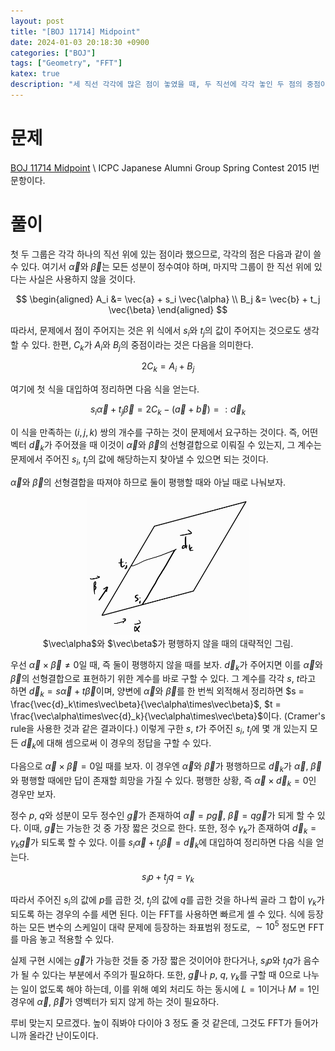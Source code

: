 ```yaml
---
layout: post
title: "[BOJ 11714] Midpoint"
date: 2024-01-03 20:18:30 +0900
categories: ["BOJ"]
tags: ["Geometry", "FFT"]
katex: true
description: "세 직선 각각에 많은 점이 놓였을 때, 두 직선에 각각 놓인 두 점의 중점이 나머지 한 직선 위의 점인 경우의 수를 구하는 문제"
---
```


# 문제
[BOJ 11714 Midpoint](https://www.acmicpc.net/problem/11714) \\
ICPC Japanese Alumni Group Spring Contest 2015 I번 문항이다.

# 풀이

첫 두 그룹은 각각 하나의 직선 위에 있는 점이라 했으므로, 각각의 점은 다음과 같이 쓸 수 있다. 여기서 $\vec\alpha$와 $\vec\beta$는 모든 성분이 정수여야 하며, 마지막 그룹이 한 직선 위에 있다는 사실은 사용하지 않을 것이다.

$$ \begin{aligned}
A_i &= \vec{a} + s_i \vec{\alpha} \\
B_j &= \vec{b} + t_j \vec{\beta}
\end{aligned} $$

따라서, 문제에서 점이 주어지는 것은 위 식에서 $s_i$와 $t_j$의 값이 주어지는 것으로도 생각할 수 있다. 한편, $C_k$가 $A_i$와 $B_j$의 중점이라는 것은 다음을 의미한다.

$$ 2C_k = A_i + B_j $$

여기에 첫 식을 대입하여 정리하면 다음 식을 얻는다.

$$ s_i \vec{\alpha} + t_j \vec{\beta} = 2C_k - (\vec{a}+\vec{b}) =: \vec{d}_k $$

이 식을 만족하는 $(i,j,k)$ 쌍의 개수를 구하는 것이 문제에서 요구하는 것이다. 즉, 어떤 벡터 $\vec{d}_k$가 주어졌을 때 이것이 $\vec\alpha$와 $\vec\beta$의 선형결합으로 이뤄질 수 있는지, 그 계수는 문제에서 주어진 $s_i$, $t_j$의 값에 해당하는지 찾아낼 수 있으면 되는 것이다.

$\vec\alpha$와 $\vec\beta$의 선형결합을 따져야 하므로 둘이 평행할 때와 아닐 때로 나눠보자.

<center><figure>
    <img src="/assets/posts/2024-01-03-11714/1.jpg" width=260>
    <figcaption>$\vec\alpha$와 $\vec\beta$가 평행하지 않을 때의 대략적인 그림.</figcaption>
</figure></center>

우선 $\vec\alpha \times \vec\beta \ne 0$일 때, 즉 둘이 평행하지 않을 때를 보자. $\vec{d}_k$가 주어지면 이를 $\vec\alpha$와 $\vec\beta$의 선형결합으로 표현하기 위한 계수를 바로 구할 수 있다. 그 계수를 각각 $s$, $t$라고 하면 $\vec{d}_k = s\vec\alpha + t\vec\beta$이며, 양변에 $\vec\alpha$와 $\vec\beta$를 한 번씩 외적해서 정리하면 $s = \frac{\vec{d}_k\times\vec\beta}{\vec\alpha\times\vec\beta}$, $t = \frac{\vec\alpha\times\vec{d}_k}{\vec\alpha\times\vec\beta}$이다. (Cramer's rule을 사용한 것과 같은 결과이다.) 이렇게 구한 $s$, $t$가 주어진 $s_i$, $t_j$에 몇 개 있는지 모든 $\vec{d}_k$에 대해 셈으로써 이 경우의 정답을 구할 수 있다.

다음으로 $\vec\alpha \times \vec\beta = 0$일 때를 보자. 이 경우엔 $\vec\alpha$와 $\vec\beta$가 평행하므로 $\vec{d}_k$가 $\vec\alpha$, $\vec\beta$와 평행할 때에만 답이 존재할 희망을 가질 수 있다. 평행한 상황, 즉 $\vec\alpha \times \vec{d}_k = 0$인 경우만 보자.

정수 $p$, $q$와 성분이 모두 정수인 $\vec{g}$가 존재하여 $\vec\alpha = p\vec{g}$, $\vec\beta = q\vec{g}$가 되게 할 수 있다. 이때, $\vec{g}$는 가능한 것 중 가장 짧은 것으로 한다. 또한, 정수 $\gamma_k$가 존재하여 $\vec{d}_k = \gamma_k \vec{g}$가 되도록 할 수 있다. 이를 $s_i \vec{\alpha} + t_j \vec{\beta} = \vec{d}_k$에 대입하여 정리하면 다음 식을 얻는다.

$$ s_i p + t_j q = \gamma_k $$

따라서 주어진 $s_i$의 값에 $p$를 곱한 것, $t_j$의 값에 $q$를 곱한 것을 하나씩 골라 그 합이 $\gamma_k$가 되도록 하는 경우의 수를 세면 된다. 이는 FFT를 사용하면 빠르게 셀 수 있다. 식에 등장하는 모든 변수의 스케일이 대략 문제에 등장하는 좌표범위 정도로, $\sim {10}^5$ 정도면 FFT를 마음 놓고 적용할 수 있다.

실제 구현 시에는 $\vec{g}$가 가능한 것들 중 가장 짧은 것이어야 한다거나, $s_i p$와 $t_j q$가 음수가 될 수 있다는 부분에서 주의가 필요하다. 또한, $\vec{g}$나 $p$, $q$, $\gamma_k$를 구할 때 0으로 나누는 일이 없도록 해야 하는데, 이를 위해 예외 처리도 하는 동시에 $L = 1$이거나 $M = 1$인 경우에 $\vec\alpha$, $\vec\beta$가 영벡터가 되지 않게 하는 것이 필요하다.

루비 맞는지 모르겠다. 높이 줘봐야 다이아 3 정도 줄 것 같은데, 그것도 FFT가 들어가니까 올라간 난이도이다.